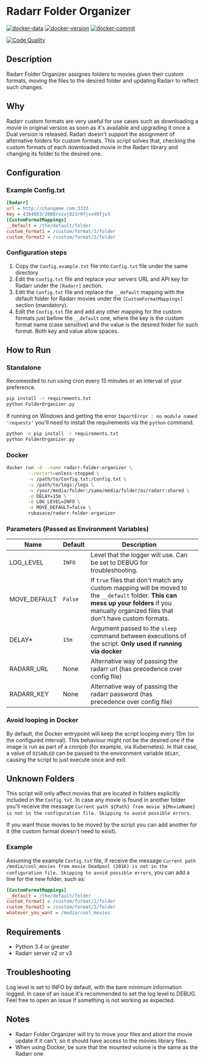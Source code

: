 # Radarr Folder Organizer

[![docker-data](https://images.microbadger.com/badges/image/rubasace/radarr-folder-organizer.svg)](https://microbadger.com/images/rubasace/radarr-folder-organizer "Get your own image badge on microbadger.com")
[![docker-version](https://images.microbadger.com/badges/version/rubasace/radarr-folder-organizer.svg)](https://microbadger.com/images/rubasace/radarr-folder-organizer "Get your own version badge on microbadger.com")
[![docker-commit](https://images.microbadger.com/badges/commit/rubasace/radarr-folder-organizer.svg)](https://microbadger.com/images/rubasace/radarr-folder-organizer "Get your own commit badge on microbadger.com")

[![Code Quality](https://api.codacy.com/project/badge/Grade/81401147bff34a15b092ca86f7c0beb9)](https://www.codacy.com/manual/rubasace/radarr-folder-organizer?utm_source=github.com&amp;utm_medium=referral&amp;utm_content=rubasace/radarr-folder-organizer&amp;utm_campaign=Badge_Grade)
## Description
Radarr Folder Organizer assignes folders to movies given their custom formats, moving the files to the desired folder and updating Radarr to reflect such changes.

## Why
Radarr custom formats are very useful for use cases such as downloading a movie in original version as soon as it's available and upgrading it once a Dual version is released.
Radarr doesn't support the assignment of alternative folders for custom formats. This script solves that, checking the custom formats of each downloaded movie in the Radarr library and changing its folder to the desired one.

## Configuration
### Example Config.txt
```ini
[Radarr]
url = http://changeme.com:3333
key = 4384803r2808rvsvj023r9fjvvd0fjv3
[CustomFormatMappings]
__default = /the/default/folder 
custom_format1 = /custom/format/1/folder
custom_format2 = /custom/format/2/folder
```
### Configuration steps
 1. Copy the `Config.example.txt` file into `Config.txt` file under the same directory
 2. Edit the `Config.txt` file and replace your servers URL and API key for Radarr under the ``[Radarr]`` section.
 3. Edit the `Config.txt` file and replace the ``__default`` mapping with the default folder for Radarr movies under the ``[CustomFormatMappings]`` section (mandatory).
 4. Edit the `Config.txt` file and add any other mapping for the custom formats just bellow the ``__default`` one, where the key is the custom format name (case sensitive) and the value is the desired folder for such format. Both key and value allow spaces.

## How to Run
### Standalone
Recomended to run using cron every 15 minutes or an interval of your preference.
```bash
pip install -r requirements.txt
python FolderOrganizer.py
```
If running on Windows and getting the error `ImportError : no module named 'requests'` you'll need to install the requirements via the `python` command.
```bash
python -m pip install -r requirements.txt
python FolderOrganizer.py
```
### Docker
```bash
docker run -d --name radarr-folder-organizer \
        --restart=unless-stopped \
        -v /path/to/Config.txt:/Config.txt \
        -v /path/to/logs:/logs \
        -v /your/media/folder:/same/media/folder/as/radarr:shared \
        -e DELAY=15m \
        -e LOG_LEVEL=INFO \
        -e MOVE_DEFAULT=false \
        rubasace/radarr-folder-organizer
```
### Parameters (Passed as Environment Variables)

| Name | Default | Description |  |
| ---- | ---- | ----------- | -------- |
| LOG_LEVEL | `INFO`  | Level that the logger will use. Can be set to DEBUG for troubleshooting. | &nbsp; |
| MOVE_DEFAULT | `False`  | If `true` files that don't match any custom mapping will be moved to the `__default` folder. **This can mess up your folders** if you manually organized files that don't have custom formats.  | &nbsp; |
| DELAY* | `15m`  | Argument passed to the `sleep` command between executions of the script. **Only used if running via docker** | &nbsp; |
| RADARR_URL | None  | Alternative way of passing the radarr url (has precedence over config file) | &nbsp; |
| RADARR_KEY | None  | Alternative way of passing the radarr password (has precedence over config file) | &nbsp; |

### Avoid looping in Docker

By default, the Docker entrypoint will keep the script looping every 15m (or the configured interval). This behaviour might not be the desired one if the image is run as part of a cronjob (for example, via Kubernetes). 
In that case, a value of `DISABLED` can be passed to the environment variable `DELAY`, causing the script to just execute once and exit.
## Unknown Folders
This script will only affect movies that are located in folders explicitly included in the `Config.txt`. In case any movie is found in another folder you'll receive the message `Current path ${Path} from movie ${MovieName} is not in the configuration file. Skipping to avoid possible errors`.

If you want those movies to be moved by the script you can add another for it (the custom format doesn't need to exist). 

### Example
Assuming the example  `Config.txt` file, if receive the message `Current path /media/cool_movies from movie Deadpool (2016) is not in the configuration file. Skipping to avoid possible errors`, you can add a line for the new folder, such as:
```ini
[CustomFormatMappings]
__default = /the/default/folder 
custom_format1 = /custom/format/1/folder
custom_format2 = /custom/format/2/folder
whatever_you_want = /media/cool_movies
```

## Requirements
* Python 3.4 or greater
* Radarr server v2 or v3

## Troubleshooting
Log level is set to INFO by default, with the bare minimum information logged. In case of an issue it's recommended to set the log level to DEBUG. Feel free to open an issue if something is not working as expected.

## Notes
* Radarr Folder Organizer will try to move your files and abort the movie update if it can't, so it should have access to the movies library files.
* When using Docker, be sure that the mounted volume is the same as the Radarr one
